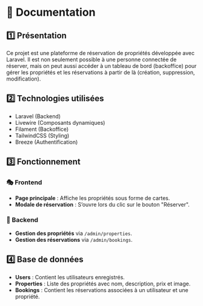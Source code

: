 # 📖 Documentation

## 1️⃣ Présentation
Ce projet est une plateforme de réservation de propriétés développée avec Laravel. Il est non seulement possible à une personne connectée de réserver, mais on peut aussi accéder à un tableau de bord (backoffice) pour gérer les propriétés et les réservations à partir de là (création, suppression, modification).

## 2️⃣ Technologies utilisées
- Laravel (Backend)
- Livewire (Composants dynamiques)
- Filament (Backoffice)
- TailwindCSS (Styling)
- Breeze (Authentification)

## 3️⃣ Fonctionnement

### 🎭 Frontend
- **Page principale** : Affiche les propriétés sous forme de cartes.
- **Modale de réservation** : S’ouvre lors du clic sur le bouton "Réserver".

### 🔧 Backend
- **Gestion des propriétés** via `/admin/properties`.
- **Gestion des réservations** via `/admin/bookings`.

## 4️⃣ Base de données

- **Users** : Contient les utilisateurs enregistrés.
- **Properties** : Liste des propriétés avec nom, description, prix et image.
- **Bookings** : Contient les réservations associées à un utilisateur et une propriété.
